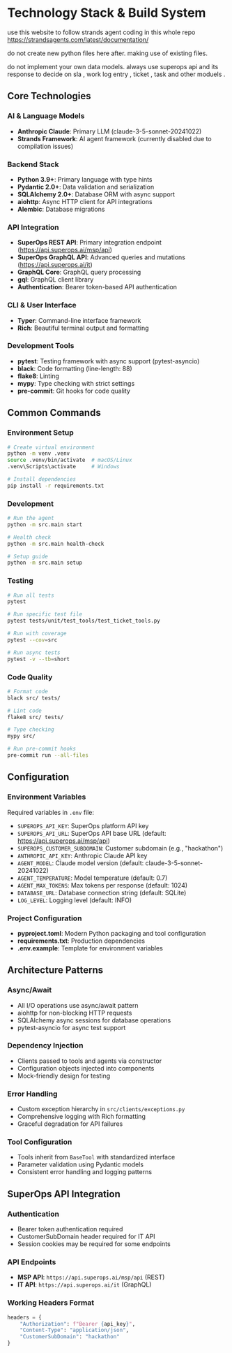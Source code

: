 # Technology Stack & Build System


use this website to follow strands agent coding in this whole repo 
https://strandsagents.com/latest/documentation/


do not create new python files here after. making use of existing files.


do not implement your own data models. always use superops api and its response to decide on sla , work log entry , ticket , task and other moduels . 

## Core Technologies

### AI & Language Models
- **Anthropic Claude**: Primary LLM (claude-3-5-sonnet-20241022)
- **Strands Framework**: AI agent framework (currently disabled due to compilation issues)

### Backend Stack
- **Python 3.9+**: Primary language with type hints
- **Pydantic 2.0+**: Data validation and serialization
- **SQLAlchemy 2.0+**: Database ORM with async support
- **aiohttp**: Async HTTP client for API integrations
- **Alembic**: Database migrations

### API Integration
- **SuperOps REST API**: Primary integration endpoint (https://api.superops.ai/msp/api)
- **SuperOps GraphQL API**: Advanced queries and mutations (https://api.superops.ai/it)
- **GraphQL Core**: GraphQL query processing
- **gql**: GraphQL client library
- **Authentication**: Bearer token-based API authentication

### CLI & User Interface
- **Typer**: Command-line interface framework
- **Rich**: Beautiful terminal output and formatting

### Development Tools
- **pytest**: Testing framework with async support (pytest-asyncio)
- **black**: Code formatting (line-length: 88)
- **flake8**: Linting
- **mypy**: Type checking with strict settings
- **pre-commit**: Git hooks for code quality

## Common Commands

### Environment Setup
```bash
# Create virtual environment
python -m venv .venv
source .venv/bin/activate  # macOS/Linux
.venv\Scripts\activate     # Windows

# Install dependencies
pip install -r requirements.txt
```

### Development
```bash
# Run the agent
python -m src.main start

# Health check
python -m src.main health-check

# Setup guide
python -m src.main setup
```

### Testing
```bash
# Run all tests
pytest

# Run specific test file
pytest tests/unit/test_tools/test_ticket_tools.py

# Run with coverage
pytest --cov=src

# Run async tests
pytest -v --tb=short
```

### Code Quality
```bash
# Format code
black src/ tests/

# Lint code
flake8 src/ tests/

# Type checking
mypy src/

# Run pre-commit hooks
pre-commit run --all-files
```

## Configuration

### Environment Variables
Required variables in `.env` file:
- `SUPEROPS_API_KEY`: SuperOps platform API key
- `SUPEROPS_API_URL`: SuperOps API base URL (default: https://api.superops.ai/msp/api)
- `SUPEROPS_CUSTOMER_SUBDOMAIN`: Customer subdomain (e.g., "hackathon")
- `ANTHROPIC_API_KEY`: Anthropic Claude API key
- `AGENT_MODEL`: Claude model version (default: claude-3-5-sonnet-20241022)
- `AGENT_TEMPERATURE`: Model temperature (default: 0.7)
- `AGENT_MAX_TOKENS`: Max tokens per response (default: 1024)
- `DATABASE_URL`: Database connection string (default: SQLite)
- `LOG_LEVEL`: Logging level (default: INFO)

### Project Configuration
- **pyproject.toml**: Modern Python packaging and tool configuration
- **requirements.txt**: Production dependencies
- **.env.example**: Template for environment variables

## Architecture Patterns

### Async/Await
- All I/O operations use async/await pattern
- aiohttp for non-blocking HTTP requests
- SQLAlchemy async sessions for database operations
- pytest-asyncio for async test support

### Dependency Injection
- Clients passed to tools and agents via constructor
- Configuration objects injected into components
- Mock-friendly design for testing

### Error Handling
- Custom exception hierarchy in `src/clients/exceptions.py`
- Comprehensive logging with Rich formatting
- Graceful degradation for API failures

### Tool Configuration
- Tools inherit from `BaseTool` with standardized interface
- Parameter validation using Pydantic models
- Consistent error handling and logging patterns

## SuperOps API Integration

### Authentication
- Bearer token authentication required
- CustomerSubDomain header required for IT API
- Session cookies may be required for some endpoints

### API Endpoints
- **MSP API**: `https://api.superops.ai/msp/api` (REST)
- **IT API**: `https://api.superops.ai/it` (GraphQL)

### Working Headers Format
```python
headers = {
    "Authorization": f"Bearer {api_key}",
    "Content-Type": "application/json",
    "CustomerSubDomain": "hackathon"
}
```

